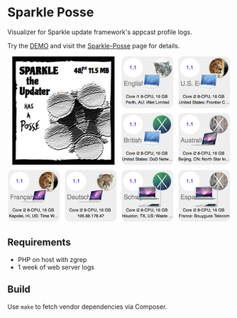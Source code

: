 # Sparkle Posse

Visualizer for Sparkle update framework's appcast profile logs.

Try the [DEMO](http://habilis.net/sparkle-posse/demo/)
and visit the [Sparkle-Posse](http://habilis.net/sparkle-posse/) page for details.

[![Sparkle Posse screenshot](screenshot.png)](http://habilis.net/sparkle-posse/demo/)

## Requirements

- PHP on host with zgrep
- 1 week of web server logs

## Build

Use `make` to fetch vendor dependencies via Composer.
